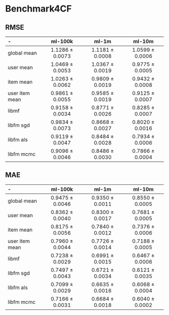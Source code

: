 # Benchmark4CF
## RMSE
|-|ml-100k|ml-1m|ml-10m|
|:-|:-:|:-:|:-:|
|global mean|1.1286 $\pm$ 0.0073|1.1181 $\pm$ 0.0008|1.0599 $\pm$ 0.0006|
|user mean|1.0469 $\pm$ 0.0053|1.0367 $\pm$ 0.0019|0.9775 $\pm$ 0.0005|
|item mean|1.0263 $\pm$ 0.0062|0.9809 $\pm$ 0.0019|0.9432 $\pm$ 0.0008|
|user item mean|0.9861 $\pm$ 0.0055|0.9585 $\pm$ 0.0019|0.9125 $\pm$ 0.0007|
|libmf|0.9158 $\pm$ 0.0034|0.8771 $\pm$ 0.0026|0.8285 $\pm$ 0.0007|
|libfm sgd|0.9834 $\pm$ 0.0073|0.8668 $\pm$ 0.0027|0.8020 $\pm$ 0.0016|
|libfm als|0.9119 $\pm$ 0.0047|0.8484 $\pm$ 0.0028|0.7934 $\pm$ 0.0006|
|libfm mcmc|0.9096 $\pm$ 0.0046|0.8486 $\pm$ 0.0030|0.7866 $\pm$ 0.0004|
## MAE
|-|ml-100k|ml-1m|ml-10m|
|:-|:-:|:-:|:-:|
|global mean|0.9475 $\pm$ 0.0046|0.9350 $\pm$ 0.0011|0.8550 $\pm$ 0.0005|
|user mean|0.8362 $\pm$ 0.0040|0.8300 $\pm$ 0.0017|0.7681 $\pm$ 0.0005|
|item mean|0.8175 $\pm$ 0.0056|0.7840 $\pm$ 0.0012|0.7376 $\pm$ 0.0006|
|user item mean|0.7960 $\pm$ 0.0044|0.7726 $\pm$ 0.0014|0.7188 $\pm$ 0.0005|
|libmf|0.7238 $\pm$ 0.0029|0.6991 $\pm$ 0.0015|0.6467 $\pm$ 0.0006|
|libfm sgd|0.7497 $\pm$ 0.0043|0.6721 $\pm$ 0.0034|0.6121 $\pm$ 0.0035|
|libfm als|0.7099 $\pm$ 0.0029|0.6635 $\pm$ 0.0016|0.6068 $\pm$ 0.0004|
|libfm mcmc|0.7166 $\pm$ 0.0031|0.6684 $\pm$ 0.0018|0.6040 $\pm$ 0.0002|
